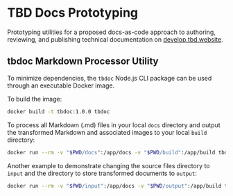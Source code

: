 # TBD Docs Prototyping

Prototyping utilities for a proposed docs-as-code approach to authoring, reviewing, and publishing
technical documentation on [develop.tbd.website](https://developer.tbd.website).

## tbdoc Markdown Processor Utility

To minimize dependencies, the `tbdoc` Node.js CLI package can be used through an executable Docker
image.

To build the image:

```sh
docker build -t tbdoc:1.0.0 tbdoc
```

To process all Markdown (.md) files in your local `docs` directory and output the transformed
Markdown and associated images to your local `build` directory:

```sh
docker run --rm -v "$PWD/docs":/app/docs -v "$PWD/build":/app/build tbdoc:1.0.0
```

Another example to demonstrate changing the source files directory to `input` and the
directory to store transformed documents to `output`:

```sh
docker run --rm -v "$PWD/input":/app/docs -v "$PWD/output":/app/build tbdoc:1.0.0
```